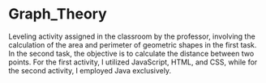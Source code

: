 ﻿<h1> Graph_Theory </h1>

<P>Leveling activity assigned in the classroom by the professor, involving the calculation of the area and perimeter of geometric shapes in the first task. In the second task, the objective is to calculate the distance between two points. For the first activity, I utilized JavaScript, HTML, and CSS, while for the second activity, I employed Java exclusively.<P/>
